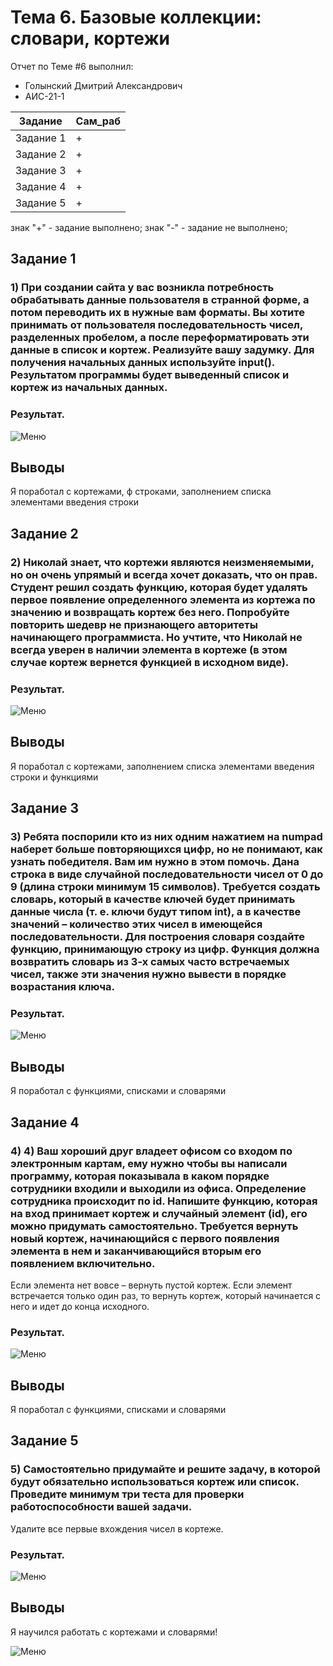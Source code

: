 # Тема 6. Базовые коллекции: словари, кортежи
Отчет по Теме #6 выполнил:
- Голынский Дмитрий Александрович
- АИС-21-1

| Задание | Сам_раб | 
| ------ | ------ | 
| Задание 1 | + |
| Задание 2 | + |
| Задание 3 | + |
| Задание 4 | + |
| Задание 5 | + |

знак "+" - задание выполнено; знак "-" - задание не выполнено;

## Задание 1
### 1)	При создании сайта у вас возникла потребность обрабатывать данные пользователя в странной форме, а потом переводить их в нужные вам форматы. Вы хотите принимать от пользователя последовательность чисел, разделенных пробелом, а после переформатировать эти данные в список и кортеж. Реализуйте вашу задумку. Для получения начальных данных используйте input(). Результатом программы будет выведенный список и кортеж из начальных данных.

### Результат.
![Меню](https://github.com/DimaGolyn/SoftwareEngineeringAIS/blob/Тема_6/pic/1.jpg)
## Выводы
Я поработал с кортежами, ф строками, заполнением списка элементами введения строки


## Задание 2
### 2)	Николай знает, что кортежи являются неизменяемыми, но он очень упрямый и всегда хочет доказать, что он прав. Студент решил создать функцию, которая будет удалять первое появление определенного элемента из кортежа по значению и возвращать кортеж без него. Попробуйте повторить шедевр не признающего авторитеты начинающего программиста. Но учтите, что Николай не всегда уверен в наличии элемента в кортеже (в этом случае кортеж вернется функцией в исходном виде).

### Результат.
![Меню](https://github.com/DimaGolyn/SoftwareEngineeringAIS/blob/Тема_6/pic/2.jpg)
## Выводы
Я поработал с кортежами, заполнением списка элементами введения строки и функциями


## Задание 3
### 3)	Ребята поспорили кто из них одним нажатием на numpad наберет больше повторяющихся цифр, но не понимают, как узнать победителя. Вам им нужно в этом помочь. Дана строка в виде случайной последовательности чисел от 0 до 9 (длина строки минимум 15 символов). Требуется создать словарь, который в качестве ключей будет принимать данные числа (т. е. ключи будут типом int), а в качестве значений – количество этих чисел в имеющейся последовательности. Для построения словаря создайте функцию, принимающую строку из цифр. Функция должна возвратить словарь из 3-х самых часто встречаемых чисел, также эти значения нужно вывести в порядке возрастания ключа.


### Результат.
![Меню](https://github.com/DimaGolyn/SoftwareEngineeringAIS/blob/Тема_6/pic/3.jpg)
## Выводы
Я поработал с функциями, списками и словарями
  
## Задание 4
### 4)	4)	Ваш хороший друг владеет офисом со входом по электронным картам, ему нужно чтобы вы написали программу, которая показывала в каком порядке сотрудники входили и выходили из офиса. Определение сотрудника происходит по id. Напишите функцию, которая на вход принимает кортеж и случайный элемент (id), его можно придумать самостоятельно. Требуется вернуть новый кортеж, начинающийся с первого появления элемента в нем и заканчивающийся вторым его появлением включительно.
Если элемента нет вовсе – вернуть пустой кортеж. 
Если элемент встречается только один раз, то вернуть кортеж, который начинается с него и идет до конца исходного.


### Результат.
![Меню](https://github.com/DimaGolyn/SoftwareEngineeringAIS/blob/Тема_6/pic/4.jpg)
## Выводы
Я поработал с функциями, списками и словарями


## Задание 5
### 5)	Самостоятельно придумайте и решите задачу, в которой будут обязательно использоваться кортеж или список. Проведите минимум три теста для проверки работоспособности вашей задачи.

Удалите все первые вхождения чисел в кортеже.

### Результат.
![Меню](https://github.com/DimaGolyn/SoftwareEngineeringAIS/blob/Тема_6/pic/5.jpg)
## Выводы
Я научился работать с кортежами и словарями!

![Меню](https://github.com/DimaGolyn/SoftwareEngineeringAIS/blob/Тема_6/pic/6.jpg)
